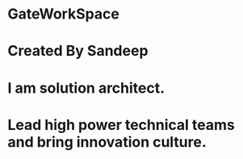# GateWorkSpace
# Created By Sandeep 
# I am solution  architect. 
# Lead high power technical teams and  bring  innovation culture.
